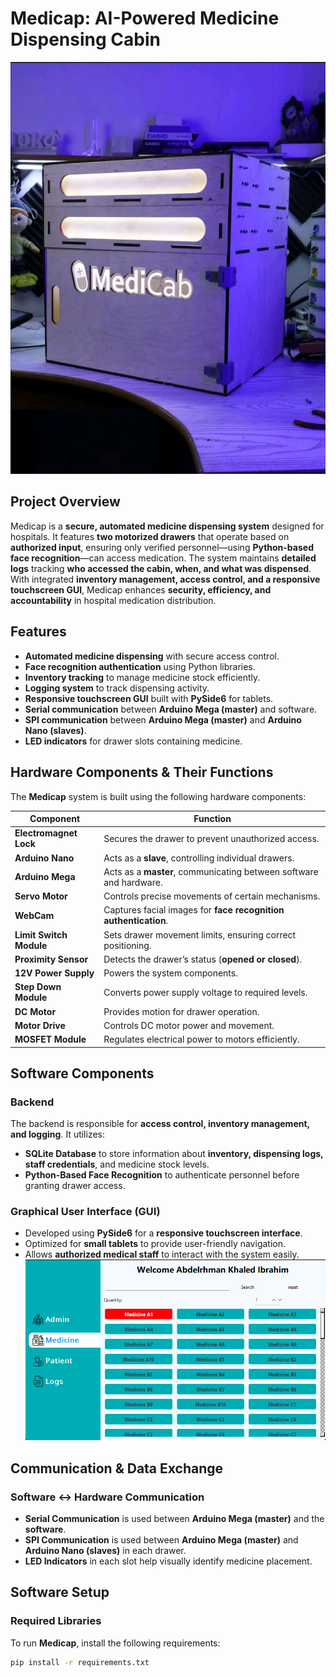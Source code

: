 # Medicap: AI-Powered Medicine Dispensing Cabin
![Design](views/assets/samples/desgin_1.jpg)
## Project Overview
Medicap is a **secure, automated medicine dispensing system** designed for hospitals. It features **two motorized drawers** that operate based on **authorized input**, ensuring only verified personnel—using **Python-based face recognition**—can access medication. The system maintains **detailed logs** tracking **who accessed the cabin, when, and what was dispensed**. With integrated **inventory management, access control, and a responsive touchscreen GUI**, Medicap enhances **security, efficiency, and accountability** in hospital medication distribution.

## Features
- **Automated medicine dispensing** with secure access control.
- **Face recognition authentication** using Python libraries.
- **Inventory tracking** to manage medicine stock efficiently.
- **Logging system** to track dispensing activity.
- **Responsive touchscreen GUI** built with **PySide6** for tablets.
- **Serial communication** between **Arduino Mega (master)** and software.
- **SPI communication** between **Arduino Mega (master)** and **Arduino Nano (slaves)**.
- **LED indicators** for drawer slots containing medicine.

## Hardware Components & Their Functions
The **Medicap** system is built using the following hardware components:

| Component              | Function |
|-----------------------|----------|
| **Electromagnet Lock** | Secures the drawer to prevent unauthorized access. |
| **Arduino Nano** | Acts as a **slave**, controlling individual drawers. |
| **Arduino Mega** | Acts as a **master**, communicating between software and hardware. |
| **Servo Motor** | Controls precise movements of certain mechanisms. |
| **WebCam** | Captures facial images for **face recognition authentication**. |
| **Limit Switch Module** | Sets drawer movement limits, ensuring correct positioning. |
| **Proximity Sensor** | Detects the drawer’s status (**opened or closed**). |
| **12V Power Supply** | Powers the system components. |
| **Step Down Module** | Converts power supply voltage to required levels. |
| **DC Motor** | Provides motion for drawer operation. |
| **Motor Drive** | Controls DC motor power and movement. |
| **MOSFET Module** | Regulates electrical power to motors efficiently. |

## Software Components
### Backend
The backend is responsible for **access control, inventory management, and logging**. It utilizes:
- **SQLite Database** to store information about **inventory, dispensing logs, staff credentials**, and medicine stock levels.
- **Python-Based Face Recognition** to authenticate personnel before granting drawer access.

### Graphical User Interface (GUI)
- Developed using **PySide6** for a **responsive touchscreen interface**.
- Optimized for **small tablets** to provide user-friendly navigation.
- Allows **authorized medical staff** to interact with the system easily.
![Sample](views/assets/samples/gui_sample2.png)
## Communication & Data Exchange
### Software ↔ Hardware Communication
- **Serial Communication** is used between **Arduino Mega (master)** and the **software**.
- **SPI Communication** is used between **Arduino Mega (master)** and **Arduino Nano (slaves)** in each drawer.
- **LED Indicators** in each slot help visually identify medicine placement.

## Software Setup
### Required Libraries
To run **Medicap**, install the following  requirements:
```bash
pip install -r requirements.txt
```
